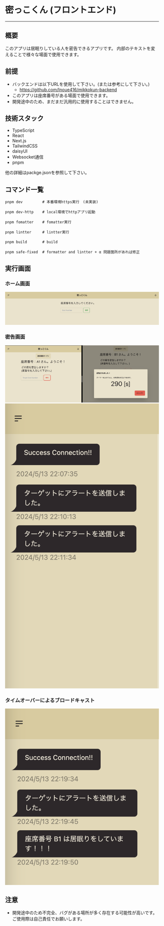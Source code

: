 # 密っこくん (フロントエンド)
---
## 概要
このアプリは居眠りしている人を密告できるアプリです。
内部のテキストを変えることで様々な場面で使用できます。

## 前提
- バックエンドは以下URLを使用して下さい。(または参考にして下さい。)
  - https://github.com/Inoue416/mikkokun-backend
- このアプリは座席番号がある場面で使用できます。
- 開発途中のため、まだまだ汎用的に使用することはできません。

## 技術スタック
- TypeScript
- React
- Next.js
- TailwindCSS
- daisyUI
- Websocket通信
- pnpm

他の詳細はpackge.jsonを参照して下さい。


## コマンド一覧
```
pnpm dev         # 本番環境https実行　(未実装)

pnpm dev-http    # local環境でhttpアプリ起動

pnpm fomatter    # fomatter実行

pnpm lintter     # lintter実行

pnpm build       # build

pnpm safe-fixed  # formatter and lintter + α 問題箇所があれば修正
```

## 実行画面
### ホーム画面
<img src="./asset-readme/home.png" alt="home" title="ホーム画面">

### 密告画面
<img src="./asset-readme/send-alert.png" alt="mikkoku" title="密告画面">
<img src="./asset-readme/send-alert-log.png" alt="mikkoku-log" title="密告ログ">

### タイムオーバーによるブロードキャスト
<img src="./asset-readme/broadcast.png" alt="timeover-broadcast" title="ブロードキャスト">

## 注意
- 開発途中のため不完全、バグがある場所が多く存在する可能性が高いです。ご使用際は自己責任でお願いします。

